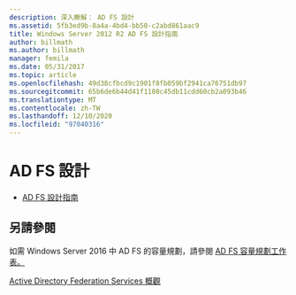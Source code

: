 ```yaml
---
description: 深入瞭解： AD FS 設計
ms.assetid: 5fb3ed9b-8a4a-4bd4-bb50-c2abd861aac9
title: Windows Server 2012 R2 AD FS 設計指南
author: billmath
ms.author: billmath
manager: femila
ms.date: 05/31/2017
ms.topic: article
ms.openlocfilehash: 49d38cfbcd9c1901f8fb059bf2941ca76751db97
ms.sourcegitcommit: 65b6de6b44d41f1180c45db11cdd60cb2a093b46
ms.translationtype: MT
ms.contentlocale: zh-TW
ms.lasthandoff: 12/10/2020
ms.locfileid: "97040316"
---
```

# <a name="ad-fs-design"></a>AD FS 設計



-   [AD FS 設計指南](../ad-fs/design/AD-FS-Design-Guide.md)




## <a name="see-also"></a>另請參閱
如需 Windows Server 2016 中 AD FS 的容量規劃，請參閱 [AD FS 容量規劃工作表。](https://adfsdocs.blob.core.windows.net/adfs/ADFSCapacity2016.xlsx)

[Active Directory Federation Services 概觀](../Active-Directory-Federation-Services.md)


